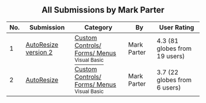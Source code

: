 ﻿<div align="center">

## All Submissions by Mark Parter

</div>

No.  | Submission | Category | By   | User Rating
---- | ---------- | -------- | ---- | -----------
1 | [AutoResize version 2<br />](https://github.com/Planet-Source-Code/mark-parter-autoresize-version-2__1-3546) | [Custom Controls/ Forms/  Menus<br /><sup>Visual Basic</sup>](../ByCategory/custom-controls-forms-menus__1-4.md) | Mark Parter | 4.3 (81 globes from 19 users)
2 | [AutoResize<br />](https://github.com/Planet-Source-Code/mark-parter-autoresize__1-2369) | [Custom Controls/ Forms/  Menus<br /><sup>Visual Basic</sup>](../ByCategory/custom-controls-forms-menus__1-4.md) | Mark Parter | 3.7 (22 globes from 6 users)
